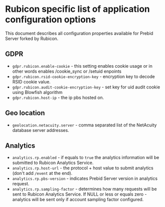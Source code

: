 # Rubicon specific list of application configuration options

This document describes all configuration properties available for Prebid Server forked by Rubicon.

## GDPR
- `gdpr.rubicon.enable-cookie` - this setting enables cookie usage or in other words enables /cookie_sync or /setuid enpoints
- `gdpr.rubicon.rsid-cookie-encryption-key` - encryption key to decode RSID cookie value.
- `gdpr.rubicon.audit-cookie-encryption-key` - set key for uid audit cookie using Blowfish algorithm
- `gdpr.rubicon.host-ip` - the ip pbs hosted on.

## Geo location
- `geolocation.netacuity.server` - comma separated list of the NetAcuity database server addresses.

## Analytics
- `analytics.rp.enabled` - if equals to `true` the analytics information will be submitted to Rubicon Analytics Service.
- `analytics.rp.host-url` - the protocol + host value to submit analytics (don't add `/event` at the end).
- `analytics.rp.pbs-version` - indicates Prebid Server version in analytics request.
- `analytics.rp.sampling-factor` - determines how many requests will be sent to Rubicon Analytics Service. If NULL or less or equals zero  - analytics will be sent only if account sampling factor configured.
